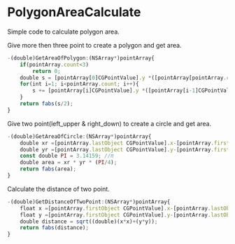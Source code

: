 # PolygonAreaCalculate

Simple code to calculate polygon area.


Give more then three point to create a polygon and get area.
```javascript
-(double)GetAreaOfPolygon:(NSArray*)pointArray{
    if(pointArray.count<3)
        return 0;
    double s = [pointArray[0]CGPointValue].y *([pointArray[pointArray.count-1]CGPointValue].x-[pointArray[1]CGPointValue].x);
    for(int i=1; i<pointArray.count; i++){
        s += [pointArray[i]CGPointValue].y *([pointArray[i-1]CGPointValue].x-[pointArray[(i+1)%pointArray.count]CGPointValue].x);
    }
    return fabs(s/2);
}
```


Give two point(left_upper & right_down) to create a circle and get area.
```javascript
-(double)GetAreaOfCircle:(NSArray*)pointArray{
    double xr =[pointArray.lastObject CGPointValue].x-[pointArray.firstObject CGPointValue].x;
    double yr =[pointArray.lastObject CGPointValue].y-[pointArray.firstObject CGPointValue].y;
    const double PI = 3.14159; //π
    double area = xr * yr * (PI/4);
    return fabs(area);
}
```


Calculate the distance of two point.
```javascript
-(double)GetDistanceOfTwoPoint:(NSArray*)pointArray{
    float x =[pointArray.firstObject CGPointValue].x-[pointArray.lastObject CGPointValue].x;
    float y =[pointArray.firstObject CGPointValue].y-[pointArray.lastObject CGPointValue].y;
    double distance = sqrt((double)(x*x)+(y*y));
    return fabs(distance);
}
```
